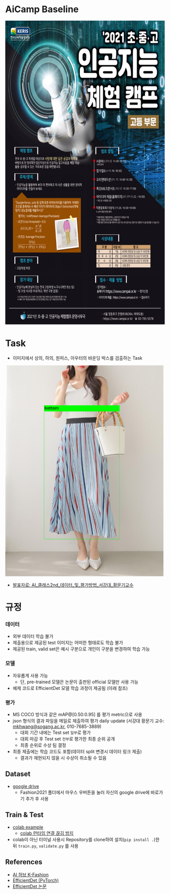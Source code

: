 # AiCamp Baseline
<img src="main.jpg" width="680" height="960">

# Task
- 이미지에서 상의, 하의, 원피스, 아우터의 바운딩 박스를 검출하는 Task
<img src="example.png"  width="500" height="666">

- [발표자료: AI_클래스2nd_데이터_및_평가방법_서강대_황문기교수](https://drive.google.com/file/d/1eAmPKvt1UhzNP7BAm8fy61UtkafdJHBL/view?usp=sharing)

# 규정
### 데이터
- 외부 데이터 학습 불가
- 제출용으로 제공된 test 이미지는 어떠한 형태로도 학습 불가
- 제공된 train, valid set은 예시 구분으로 개인이 구분을 변경하여 학습 가능

### 모델
- 자유롭게 사용 가능
    - 단, pre-trained 모델은 논문이 출판된 official 모델만 사용 가능
- 예제 코드로 EfficientDet 모델 학습 과정이 제공됨 (아래 참조)

### 평가
- MS COCO 방식과 같은 mAP@[0.50:0.95] 를 평가 metric으로 사용
- json 형식의 결과 파일을 메일로 제출하여 평가 daily update (서강대 황문기 교수: mkhwang@sogang.ac.kr, 010-7685-3889)
    - 대회 기간 내에는 Test set `일부`로 평가
    - 대회 마감 후 Test set `전부`로 평가한 최종 순위 공개
    - 최종 순위로 수상 팀 결정
- 최종 제출에는 학습 코드도 포함(데이터 split 변경시 데이터 링크 제출)
    - 결과가 재현되지 않을 시 수상이 취소될 수 있음

## Dataset
- [google drive](https://drive.google.com/drive/folders/16_P1QWnChrGbRG1FViG-nHYESMcyH839?usp=sharing)
    - Fashion2021 폴더에서 마우스 우버튼을 눌러 자신의 google drive에 바로가기 추가 후 사용
## Train & Test
- [colab example](https://colab.research.google.com/drive/1aWAhs6xxHeSe4ZgPyXABk9U_w6G6-oBL?usp=sharing)
    - [colab 런타임 연결 끊김 방지](https://teddylee777.github.io/colab/google-colab-런타임-연결끊김방지)
- colab이 아닌 터미널 사용시 Repository를 clone하여 설치(`pip install .`)한 뒤 `train.py`, `validate.py` 를 사용

## References
- [AI 허브 K-Fashion](https://aihub.or.kr/aidata/7988)
- [EfficientDet (PyTorch)](https://github.com/rwightman/efficientdet-pytorch)
- [EfficientDet 논문](https://arxiv.org/abs/1911.09070)

